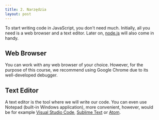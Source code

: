 ```yaml
---
title: 2. Narzędzia
layout: post
---
```


To start writing code in JavaScript, you don't need much. Initially, all you need is a web browser and a text editor. Later on, [node.js](https://nodejs.org/en/) will also come in handy. 

## Web Browser

You can work with any web browser of your choice. However, for the purpose of this course, we recommend using Google Chrome due to its well-developed debugger.

## Text Editor

A text editor is the tool where we will write our code. You can even use Notepad (built-in Windows application), more convenient, however, would be for example [Visual Studio Code](https://code.visualstudio.com/), [Sublime Text](http://www.sublimetext.com/3) or [Atom](https://atom.io/).

